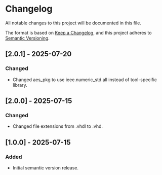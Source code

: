 # Changelog

All notable changes to this project will be documented in this file.

The format is based on [Keep a Changelog](https://keepachangelog.com/en/1.1.0/),
and this project adheres to [Semantic Versioning](https://semver.org/spec/v2.0.0.html).

## [2.0.1] - 2025-07-20

### Changed
- Changed aes_pkg to use ieee.numeric_std.all instead of tool-specific library.

## [2.0.0] - 2025-07-15

### Changed
- Changed file extensions from .vhdl to .vhd.

## [1.0.0] - 2025-07-15

### Added
- Initial semantic version release.
